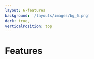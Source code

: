 ```yaml
---
layout: 6-features
background: '/layouts/images/bg_6.png'
dark: true,
verticalPosition: top
---
```


# Features

<template v-slot:feature-1>

### Out-Of-The-Box Support

<div class="-mx-6 flex gap-4 pt-4">
  <div class="flex flex-col">
    <img class="w-[50px]" src="../layouts/images/logos/vite.svg" alt="Vite Logo">
    Vite
  </div>

  <div class="flex flex-col">
    <img class="w-[50px]" src="../layouts/images/logos/vitest.svg" alt="Vitest Logo">
    Vitest
  </div>
  <div class="flex flex-col items-center">
    <img class="w-[50px]" src="../layouts/images/logos/playwright.svg" alt="Playwright Logo">
    Playwright
  </div>
</div>

</template>
<template v-slot:feature-2>

### BFF-Architektur

Durch Nitro eigenes Backend und API Routing


</template>

<template v-slot:feature-3>

### Markdown & Single File Components (SFC)

Neues Konzept zum Schreiben von Angular Komponenten & First Level Markdown Support


</template>


<template v-slot:feature-4>

### Server-Side Data Fetching

Daten direkt beim Rendern der Seiten fetchen und ausliefern

</template>
<template v-slot:feature-5>

### Hybrides SSG und SSR

Bietet direkten Support für Server Side Rendering und Static-Site-Generation


</template>

<template v-slot:feature-6>

### File-Based Routing

Eigener Router auf Basis der Datei- und Ordnerstruktur


</template>
